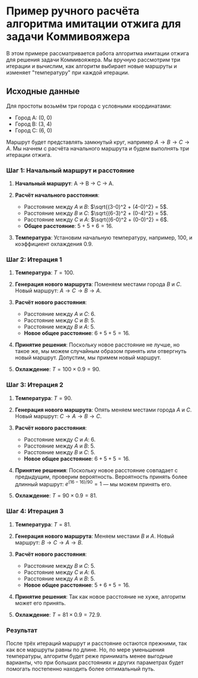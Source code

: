 # Пример ручного расчёта алгоритма имитации отжига для задачи Коммивояжера

В этом примере рассматривается работа алгоритма имитации отжига для решения задачи Коммивояжера. Мы вручную рассмотрим три итерации и вычислим, как алгоритм выбирает новые маршруты и изменяет "температуру" при каждой итерации.

## Исходные данные

Для простоты возьмём три города с условными координатами:
- Город A: (0, 0)
- Город B: (3, 4)
- Город C: (6, 0)

Маршрут будет представлять замкнутый круг, например $A \rightarrow B \rightarrow C \rightarrow A$. Мы начнем с расчёта начального маршрута и будем выполнять три итерации отжига.

### Шаг 1: Начальный маршрут и расстояние

1. **Начальный маршрут**: A → B → C → A.
2. **Расчёт начального расстояния**:
   - Расстояние между $A$ и $B$: $\sqrt{(3-0)^2 + (4-0)^2} = 5$.
   - Расстояние между $B$ и $C$: $\sqrt{(6-3)^2 + (0-4)^2} = 5$.
   - Расстояние между $C$ и $A$: $\sqrt{(6-0)^2 + (0-0)^2} = 6$.
   - **Общее расстояние**: $5 + 5 + 6 = 16$.

3. **Температура**: Установим начальную температуру, например, 100, и коэффициент охлаждения 0.9.

### Шаг 2: Итерация 1

1. **Температура**: $T = 100$.
2. **Генерация нового маршрута**: Поменяем местами города $B$ и $C$. Новый маршрут: $A \rightarrow C \rightarrow B \rightarrow A$.
3. **Расчёт нового расстояния**:
   - Расстояние между $A$ и $C$: 6.
   - Расстояние между $C$ и $B$: 5.
   - Расстояние между $B$ и $A$: 5.
   - **Новое общее расстояние**: $6 + 5 + 5 = 16$.

4. **Принятие решения**: Поскольку новое расстояние не лучше, но такое же, мы можем случайным образом принять или отвергнуть новый маршрут. Допустим, мы примем новый маршрут.
5. **Охлаждение**: $T = 100 \times 0.9 = 90$.

### Шаг 3: Итерация 2

1. **Температура**: $T = 90$.
2. **Генерация нового маршрута**: Опять меняем местами города $A$ и $C$. Новый маршрут: $C \rightarrow A \rightarrow B \rightarrow C$.
3. **Расчёт нового расстояния**:
   - Расстояние между $C$ и $A$: 6.
   - Расстояние между $A$ и $B$: 5.
   - Расстояние между $B$ и $C$: 5.
   - **Новое общее расстояние**: $6 + 5 + 5 = 16$.

4. **Принятие решения**: Поскольку новое расстояние совпадает с предыдущим, проверим вероятность. Вероятность принять более длинный маршрут: $e^{(16 - 16) / 90} = 1$ — мы можем принять его.
5. **Охлаждение**: $T = 90 \times 0.9 = 81$.

### Шаг 4: Итерация 3

1. **Температура**: $T = 81$.
2. **Генерация нового маршрута**: Меняем местами $B$ и $A$. Новый маршрут: $B \rightarrow C \rightarrow A \rightarrow B$.
3. **Расчёт нового расстояния**:
   - Расстояние между $B$ и $C$: 5.
   - Расстояние между $C$ и $A$: 6.
   - Расстояние между $A$ и $B$: 5.
   - **Новое общее расстояние**: $5 + 6 + 5 = 16$.

4. **Принятие решения**: Так как новое расстояние не хуже, алгоритм может его принять.
5. **Охлаждение**: $T = 81 \times 0.9 = 72.9$.

### Результат

После трёх итераций маршрут и расстояние остаются прежними, так как все маршруты равны по длине. Но, по мере уменьшения температуры, алгоритм будет реже принимать менее выгодные варианты, что при больших расстояниях и других параметрах будет помогать постепенно находить более оптимальный путь.
